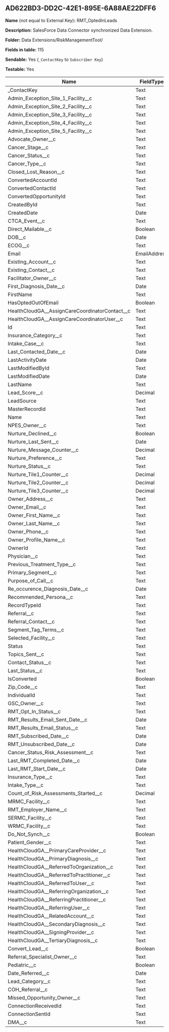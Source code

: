 ## AD622BD3-DD2C-42E1-895E-6A88AE22DFF6

**Name** (not equal to External Key)**:** RMT_OptedInLeads

**Description:** SalesForce Data Connector synchronized Data Extension.

**Folder:** Data Extensions/RiskManagementTool/

**Fields in table:** 115

**Sendable:** Yes (`_ContactKey` to `Subscriber Key`)

**Testable:** Yes

| Name | FieldType | MaxLength | IsPrimaryKey | IsNullable | DefaultValue |
| --- | --- | --- | --- | --- | --- |
| _ContactKey | Text | 254 | - | - |  |
| Admin_Exception_Site_1_Facility__c | Text | 18 | - | + |  |
| Admin_Exception_Site_2_Facility__c | Text | 18 | - | + |  |
| Admin_Exception_Site_3_Facility__c | Text | 18 | - | + |  |
| Admin_Exception_Site_4_Facility__c | Text | 18 | - | + |  |
| Admin_Exception_Site_5_Facility__c | Text | 18 | - | + |  |
| Advocate_Owner__c | Text | 18 | - | + |  |
| Cancer_Stage__c | Text | 255 | - | + |  |
| Cancer_Status__c | Text | 255 | - | + |  |
| Cancer_Type__c | Text | 255 | - | + |  |
| Closed_Lost_Reason__c | Text | 255 | - | + |  |
| ConvertedAccountId | Text | 18 | - | + |  |
| ConvertedContactId | Text | 18 | - | + |  |
| ConvertedOpportunityId | Text | 18 | - | + |  |
| CreatedById | Text | 18 | - | + |  |
| CreatedDate | Date |  | - | + |  |
| CTCA_Event__c | Text | 18 | - | + |  |
| Direct_Mailable__c | Boolean | 0 | - | + |  |
| DOB__c | Date |  | - | + |  |
| ECOG__c | Text | 255 | - | + |  |
| Email | EmailAddress | 80 | - | + |  |
| Existing_Account__c | Text | 18 | - | + |  |
| Existing_Contact__c | Text | 18 | - | + |  |
| Facilitator_Owner__c | Text | 18 | - | + |  |
| First_Diagnosis_Date__c | Date |  | - | + |  |
| FirstName | Text | 40 | - | + |  |
| HasOptedOutOfEmail | Boolean | 0 | - | + |  |
| HealthCloudGA__AssignCareCoordinatorContact__c | Text | 18 | - | + |  |
| HealthCloudGA__AssignCareCoordinatorUser__c | Text | 18 | - | + |  |
| Id | Text | 18 | + | - |  |
| Insurance_Category__c | Text | 1300 | - | + |  |
| Intake_Case__c | Text | 18 | - | + |  |
| Last_Contacted_Date__c | Date |  | - | + |  |
| LastActivityDate | Date |  | - | + |  |
| LastModifiedById | Text | 18 | - | + |  |
| LastModifiedDate | Date |  | - | + |  |
| LastName | Text | 80 | - | + |  |
| Lead_Score__c | Decimal | 10,0 | - | + |  |
| LeadSource | Text | 40 | - | + |  |
| MasterRecordId | Text | 18 | - | + |  |
| Name | Text | 121 | - | + |  |
| NPES_Owner__c | Text | 18 | - | + |  |
| Nurture_Declined__c | Boolean | 0 | - | + |  |
| Nurture_Last_Sent__c | Date |  | - | + |  |
| Nurture_Message_Counter__c | Decimal | 18,0 | - | + |  |
| Nurture_Preference__c | Text | 255 | - | + |  |
| Nurture_Status__c | Text | 255 | - | + |  |
| Nurture_Tile1_Counter__c | Decimal | 18,0 | - | + |  |
| Nurture_Tile2_Counter__c | Decimal | 18,0 | - | + |  |
| Nurture_Tile3_Counter__c | Decimal | 18,0 | - | + |  |
| Owner_Address__c | Text | 1300 | - | + |  |
| Owner_Email__c | Text | 1300 | - | + |  |
| Owner_First_Name__c | Text | 1300 | - | + |  |
| Owner_Last_Name__c | Text | 1300 | - | + |  |
| Owner_Phone__c | Text | 1300 | - | + |  |
| Owner_Profile_Name__c | Text | 1300 | - | + |  |
| OwnerId | Text | 18 | - | + |  |
| Physician__c | Text | 18 | - | + |  |
| Previous_Treatment_Type__c | Text | 4000 | - | + |  |
| Primary_Segment__c | Text | 100 | - | + |  |
| Purpose_of_Call__c | Text | 255 | - | + |  |
| Re_occurence_Diagnosis_Date__c | Date |  | - | + |  |
| Recommended_Persona__c | Text | 255 | - | + |  |
| RecordTypeId | Text | 18 | - | + |  |
| Referral__c | Text | 18 | - | + |  |
| Referral_Contact__c | Text | 18 | - | + |  |
| Segment_Tag_Terms__c | Text | 4000 | - | + |  |
| Selected_Facility__c | Text | 18 | - | + |  |
| Status | Text | 40 | - | + |  |
| Topics_Sent__c | Text | 255 | - | + |  |
| Contact_Status__c | Text | 255 | - | + |  |
| Last_Status__c | Text | 40 | - | + |  |
| IsConverted | Boolean |  | - | + |  |
| Zip_Code__c | Text | 18 | - | + |  |
| IndividualId | Text | 18 | - | + |  |
| GSC_Owner__c | Text | 18 | - | + |  |
| RMT_Opt_In_Status__c | Text | 255 | - | + |  |
| RMT_Results_Email_Sent_Date__c | Date |  | - | + |  |
| RMT_Results_Email_Status__c | Text | 255 | - | + |  |
| RMT_Subscribed_Date__c | Date |  | - | + |  |
| RMT_Unsubscribed_Date__c | Date |  | - | + |  |
| Cancer_Status_Risk_Assessment__c | Text | 255 | - | + |  |
| Last_RMT_Completed_Date__c | Date |  | - | + |  |
| Last_RMT_Start_Date__c | Date |  | - | + |  |
| Insurance_Type__c | Text | 255 | - | + |  |
| Intake_Type__c | Text | 255 | - | + |  |
| Count_of_Risk_Assessments_Started__c | Decimal | 38,0 | - | + |  |
| MRMC_Facility__c | Text | 18 | - | + |  |
| RMT_Employer_Name__c | Text | 255 | - | + |  |
| SERMC_Facility__c | Text | 18 | - | + |  |
| WRMC_Facility__c | Text | 18 | - | + |  |
| Do_Not_Synch__c | Boolean |  | - | + |  |
| Patient_Gender__c | Text | 255 | - | + |  |
| HealthCloudGA__PrimaryCareProvider__c | Text | 18 | - | + |  |
| HealthCloudGA__PrimaryDiagnosis__c | Text | 18 | - | + |  |
| HealthCloudGA__ReferredToOrganization__c | Text | 18 | - | + |  |
| HealthCloudGA__ReferredToPractitioner__c | Text | 18 | - | + |  |
| HealthCloudGA__ReferredToUser__c | Text | 18 | - | + |  |
| HealthCloudGA__ReferringOrganization__c | Text | 18 | - | + |  |
| HealthCloudGA__ReferringPractitioner__c | Text | 18 | - | + |  |
| HealthCloudGA__ReferringUser__c | Text | 18 | - | + |  |
| HealthCloudGA__RelatedAccount__c | Text | 18 | - | + |  |
| HealthCloudGA__SecondaryDiagnosis__c | Text | 18 | - | + |  |
| HealthCloudGA__SigningProvider__c | Text | 18 | - | + |  |
| HealthCloudGA__TertiaryDiagnosis__c | Text | 18 | - | + |  |
| Convert_Lead__c | Boolean |  | - | + |  |
| Referral_Specialist_Owner__c | Text | 18 | - | + |  |
| Pediatric__c | Boolean |  | - | + |  |
| Date_Referred__c | Date |  | - | + |  |
| Lead_Category__c | Text | 18 | - | + |  |
| COH_Referral__c | Text | 255 | - | + |  |
| Missed_Opportunity_Owner__c | Text | 18 | - | + |  |
| ConnectionReceivedId | Text | 18 | - | + |  |
| ConnectionSentId | Text | 18 | - | + |  |
| DMA__c | Text | 255 | - | + |  |
